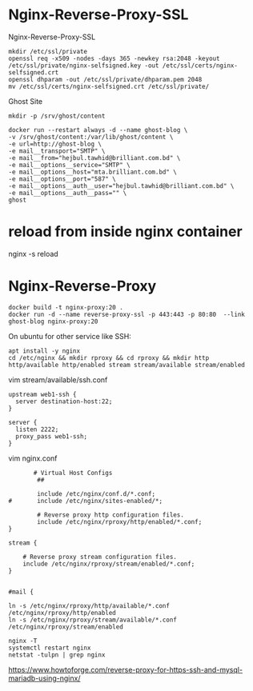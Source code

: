# Nginx-Reverse-Proxy-SSL
Nginx-Reverse-Proxy-SSL

```
mkdir /etc/ssl/private
openssl req -x509 -nodes -days 365 -newkey rsa:2048 -keyout /etc/ssl/private/nginx-selfsigned.key -out /etc/ssl/certs/nginx-selfsigned.crt
openssl dhparam -out /etc/ssl/private/dhparam.pem 2048
mv /etc/ssl/certs/nginx-selfsigned.crt /etc/ssl/private/
```

Ghost Site
```
mkdir -p /srv/ghost/content

docker run --restart always -d --name ghost-blog \
-v /srv/ghost/content:/var/lib/ghost/content \
-e url=http://ghost-blog \
-e mail__transport="SMTP" \
-e mail__from="hejbul.tawhid@brilliant.com.bd" \
-e mail__options__service="SMTP" \
-e mail__options__host="mta.brilliant.com.bd" \
-e mail__options__port="587" \
-e mail__options__auth__user="hejbul.tawhid@brilliant.com.bd" \
-e mail__options__auth__pass="" \
ghost
```
# reload from inside nginx container 
nginx -s reload


# Nginx-Reverse-Proxy

~~~
docker build -t nginx-proxy:20 .
docker run -d --name reverse-proxy-ssl -p 443:443 -p 80:80  --link ghost-blog nginx-proxy:20
~~~


On ubuntu for other service like SSH:

~~~
apt install -y nginx
cd /etc/nginx && mkdir rproxy && cd rproxy && mkdir http http/available http/enabled stream stream/available stream/enabled
~~~
vim stream/available/ssh.conf
~~~
upstream web1-ssh {
  server destination-host:22;
}

server {
  listen 2222;
  proxy_pass web1-ssh;
}
~~~

vim nginx.conf
~~~
       # Virtual Host Configs
        ##

        include /etc/nginx/conf.d/*.conf;
#       include /etc/nginx/sites-enabled/*;

        # Reverse proxy http configuration files.
        include /etc/nginx/rproxy/http/enabled/*.conf;
}

stream {

    # Reverse proxy stream configuration files.
    include /etc/nginx/rproxy/stream/enabled/*.conf;
}


#mail {
~~~

~~~
ln -s /etc/nginx/rproxy/http/available/*.conf /etc/nginx/rproxy/http/enabled
ln -s /etc/nginx/rproxy/stream/available/*.conf /etc/nginx/rproxy/stream/enabled

nginx -T
systemctl restart nginx
netstat -tulpn | grep nginx
~~~
https://www.howtoforge.com/reverse-proxy-for-https-ssh-and-mysql-mariadb-using-nginx/
